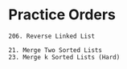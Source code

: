 # Practice Orders
~~~
206. Reverse Linked List
~~~

~~~
21. Merge Two Sorted Lists
23. Merge k Sorted Lists (Hard)
~~~


